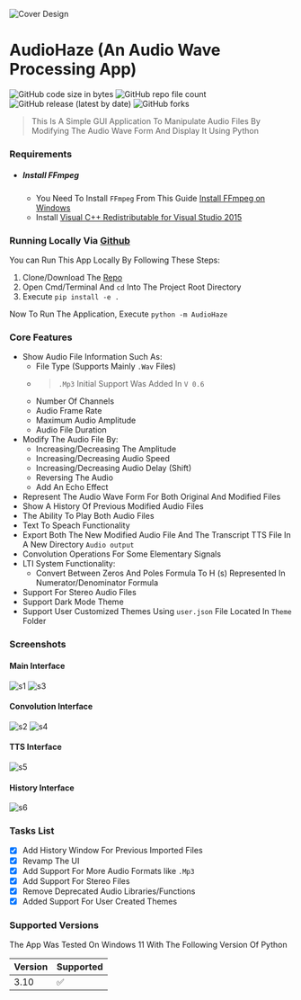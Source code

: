 ![Cover Design](https://user-images.githubusercontent.com/17945581/191078771-0af9a028-595e-4907-a32a-105166c3a42a.png)

# AudioHaze (An Audio Wave Processing App)

![GitHub code size in bytes](https://img.shields.io/github/languages/code-size/shalabycr7/Audio-Signal-Processing-App-GUI-in-Python)
![GitHub repo file count](https://img.shields.io/github/directory-file-count/shalabycr7/Audio-Signal-Processing-App-GUI-in-Python)
![GitHub release (latest by date)](https://img.shields.io/github/v/release/shalabycr7/Audio-Signal-Processing-App-GUI-in-Python)
![GitHub forks](https://img.shields.io/github/forks/shalabycr7/Audio-Signal-Processing-App-GUI-in-Python?style=social)
> This Is A Simple GUI Application To Manipulate Audio Files By Modifying The Audio Wave Form And Display It Using
> Python

### Requirements

* ##### Install FFmpeg

    * You Need To Install `FFmpeg` From This
      Guide [Install FFmpeg on Windows](<https://www.wikihow.com/Install-FFmpeg-on-Windows>)
    * Install [Visual C++ Redistributable for Visual Studio 2015
      ](<https://www.microsoft.com/en-us/download/details.aspx?id=48145>)


### Running Locally Via [Github](https://github.com/shalabycr7/AudioHaze)
You can Run This App Locally By Following These Steps:
1. Clone/Download The [Repo](https://github.com/shalabycr7/AudioHaze)
2. Open Cmd/Terminal And `cd` Into The Project Root Directory
3. Execute ```pip install -e .```

Now To Run The Application, Execute ```python -m AudioHaze```

### Core Features

* Show Audio File Information Such As:
    * File Type (Supports Mainly `.Wav` Files)
    * > `.Mp3` Initial Support Was Added In `V 0.6`
    * Number Of Channels
    * Audio Frame Rate
    * Maximum Audio Amplitude
    * Audio File Duration
* Modify The Audio File By:
    * Increasing/Decreasing The Amplitude
    * Increasing/Decreasing Audio Speed
    * Increasing/Decreasing Audio Delay (Shift)
    * Reversing The Audio
    * Add An Echo Effect
* Represent The Audio Wave Form For Both Original And Modified Files
* Show A History Of Previous Modified Audio Files
* The Ability To Play Both Audio Files
* Text To Speach Functionality
* Export Both The New Modified Audio File And The Transcript TTS File In A New Directory `Audio output`
* Convolution Operations For Some Elementary Signals
* LTI System Functionality:
    * Convert Between Zeros And Poles Formula To H (s) Represented In Numerator/Denominator Formula
* Support For Stereo Audio Files
* Support Dark Mode Theme
* Support User Customized Themes Using `user.json` File Located In `Theme`
  Folder

### Screenshots

#### Main Interface

![s1](https://user-images.githubusercontent.com/17945581/201343392-f82d0995-d7f6-44c7-9c82-eecbf695dfdc.png)
![s3](https://user-images.githubusercontent.com/17945581/201343489-d9844cdc-612e-4e6c-b748-052a6061b1c7.png)

#### Convolution Interface

![s2](https://user-images.githubusercontent.com/17945581/201343642-07d3f5d1-8b6b-44ba-ae51-473e6bf1ed05.png)
![s4](https://user-images.githubusercontent.com/17945581/201343647-d24cd73c-2560-4fdd-810e-983aae215934.png)

#### TTS Interface

![s5](https://user-images.githubusercontent.com/17945581/201343775-1ff48888-38b7-4153-b168-5201d9a8910d.png)

#### History Interface

![s6](https://user-images.githubusercontent.com/17945581/201343908-f86291ff-da4c-4673-97f9-99c83fb2cb2e.png)

### Tasks List

- [x] Add History Window For Previous Imported Files
- [x] Revamp The UI
- [x] Add Support For More Audio Formats like `.Mp3`
- [x] Add Support For Stereo Files
- [x] Remove Deprecated Audio Libraries/Functions
- [x] Added Support For User Created Themes

### Supported Versions

The App Was Tested On Windows 11 With The Following Version Of Python

| Version | Supported          |
|---------|--------------------|
| 3.10    | :white_check_mark: |

